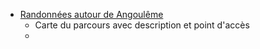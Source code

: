 - [Randonnées autour de Angoulême](http://www.grandangouleme.fr/sortir-et-decouvrir/randonnees/sentiers-de-randonnee/)
	- Carte du parcours avec description et point d'accès
	-